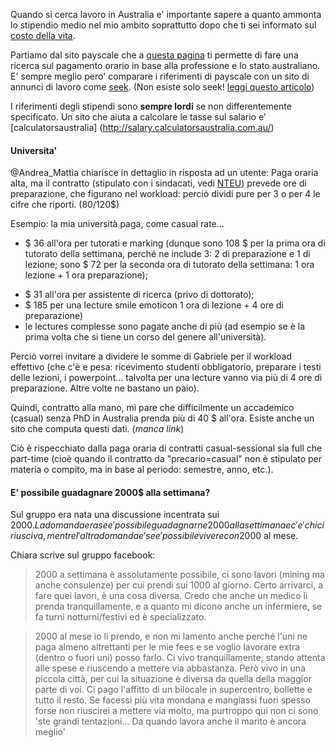 Quando si cerca lavoro in Australia e' importante sapere a quanto ammonta lo stipendio medio nel mio ambito soprattutto dopo che ti sei informato sul [costo della vita](http://community.australiafacile.com/t/quanto-devo-guadagnare-per-mantenermi-in-australia/60/2).

Partiamo dal sito payscale che a [questa pagina](http://www.payscale.com/research/AU/Country=Australia/Hourly_Rate) ti permette di fare una ricerca sul pagamento orario in base alla professione e lo stato australiano. E' sempre meglio pero' comparare i riferimenti di payscale con un sito di annunci di lavoro come [seek](http://www.seek.com.au/). (Non esiste solo seek! [leggi questo articolo](http://community.australiafacile.com/t/risorse-utili-per-cercare-lavoro/63))

I riferimenti degli stipendi sono **sempre lordi** se non differentemente specificato. Un sito che aiuta a calcolare le tasse sul salario e' [calculatorsaustralia] (http://salary.calculatorsaustralia.com.au/)

#### Universita'

@Andrea_Mattia chiarisce in dettaglio in risposta ad un utente: 
Paga oraria alta, ma il contratto (stipulato con i sindacati, vedi [NTEU](http://www.nteu.org.au/)) prevede ore di preparazione, che figurano nel workload: perciò dividi pure per 3 o per 4 le cifre che riporti. (80/120$)

Esempio: la mia università paga, come casual rate...

* $ 36 all'ora per tutorati e marking (dunque sono 108 $ per la prima ora di tutorato della settimana, perché ne include 3: 2 di preparazione e 1 di lezione; sono $ 72 per la seconda ora di tutorato della settimana: 1 ora lezione + 1 ora preparazione);
- $ 31 all'ora per assistente di ricerca (privo di dottorato);
- $ 185 per una lecture smile emoticon 1 ora di lezione + 4 ore di preparazione)
- le lectures complesse sono pagate anche di più (ad esempio se è la prima volta che si tiene un corso del genere all'università).

Perciò vorrei invitare a dividere le somme di Gabriele per il workload effettivo (che c'è e pesa: ricevimento studenti obbligatorio, preparare i testi delle lezioni, i powerpoint... talvolta per una lecture vanno via più di 4 ore di preparazione. Altre volte ne bastano un paio).

Quindi, contratto alla mano, mi pare che difficilmente un accademico (casual) senza PhD in Australia prenda più di 40 $ all'ora. Esiste anche un sito che computa questi dati. (*manca link*)

Ciò è rispecchiato dalla paga oraria di contratti casual-sessional sia full che part-time (cioè quando il contratto da "precario=casual" non è stipulato per materia o compito, ma in base al periodo: semestre, anno, etc.).

#### E' possibile guadagnare 2000$ alla settimana?

Sul gruppo era nata una discussione incentrata sui 2000$. La domanda era se e' possibile guadagnarne 2000 alla settimana e c'e' chi ci riusciva, mentre l'altra domanda e' se e' possibile vivere con 2000$ al mese. 

Chiara scrive sul gruppo facebook:
>2000 a settimana è assolutamente possibile, ci sono lavori (mining ma anche consulenze) per cui prendi sui 1000 al giorno. Certo arrivarci, a fare quei lavori, è una cosa diversa. Credo che anche un medico li prenda tranquillamente, e a quanto mi dicono anche un infermiere, se fa turni notturni/festivi ed è specializzato. 

>2000 al mese io li prendo, e non mi lamento anche perché l'uni ne paga almeno altrettanti per le mie fees e se voglio lavorare extra (dentro o fuori uni) posso farlo. Ci vivo tranquillamente, stando attenta alle spese e riuscendo a mettere via abbastanza. Però vivo in una piccola città, per cui la situazione è diversa da quella della maggior parte di voi. Ci pago l'affitto di un bilocale in supercentro, bollette e tutto il resto. Se facessi più vita mondana e mangiassi fuori spesso forse non riuscirei a mettere via molto, ma purtroppo qui non ci sono 'ste grandi tentazioni... Da quando lavora anche il marito è ancora meglio'
